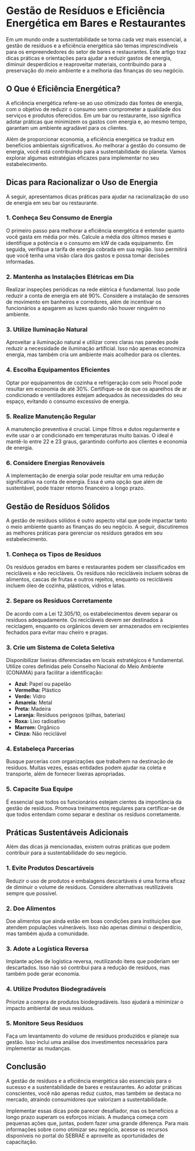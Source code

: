 Gestão de Resíduos e Eficiência Energética em Bares e Restaurantes
==================================================================

Em um mundo onde a sustentabilidade se torna cada vez mais essencial, a gestão de resíduos e a eficiência energética são temas imprescindíveis para os empreendedores do setor de bares e restaurantes. Este artigo traz dicas práticas e orientações para ajudar a reduzir gastos de energia, diminuir desperdícios e reaproveitar materiais, contribuindo para a preservação do meio ambiente e a melhoria das finanças do seu negócio.

O Que é Eficiência Energética?
------------------------------

A eficiência energética refere-se ao uso otimizado das fontes de energia, com o objetivo de reduzir o consumo sem comprometer a qualidade dos serviços e produtos oferecidos. Em um bar ou restaurante, isso significa adotar práticas que minimizem os gastos com energia e, ao mesmo tempo, garantam um ambiente agradável para os clientes.

Além de proporcionar economia, a eficiência energética se traduz em benefícios ambientais significativos. Ao melhorar a gestão do consumo de energia, você está contribuindo para a sustentabilidade do planeta. Vamos explorar algumas estratégias eficazes para implementar no seu estabelecimento.

Dicas para Racionalizar o Uso de Energia
----------------------------------------

A seguir, apresentamos dicas práticas para ajudar na racionalização do uso de energia em seu bar ou restaurante.

### 1\. Conheça Seu Consumo de Energia

O primeiro passo para melhorar a eficiência energética é entender quanto você gasta em média por mês. Calcule a média dos últimos meses e identifique a potência e o consumo em kW de cada equipamento. Em seguida, verifique a tarifa de energia cobrada em sua região. Isso permitirá que você tenha uma visão clara dos gastos e possa tomar decisões informadas.

### 2\. Mantenha as Instalações Elétricas em Dia

Realizar inspeções periódicas na rede elétrica é fundamental. Isso pode reduzir a conta de energia em até 90%. Considere a instalação de sensores de movimento em banheiros e corredores, além de incentivar os funcionários a apagarem as luzes quando não houver ninguém no ambiente.

### 3\. Utilize Iluminação Natural

Aproveitar a iluminação natural e utilizar cores claras nas paredes pode reduzir a necessidade de iluminação artificial. Isso não apenas economiza energia, mas também cria um ambiente mais acolhedor para os clientes.

### 4\. Escolha Equipamentos Eficientes

Optar por equipamentos de cozinha e refrigeração com selo Procel pode resultar em economia de até 30%. Certifique-se de que os aparelhos de ar condicionado e ventiladores estejam adequados às necessidades do seu espaço, evitando o consumo excessivo de energia.

### 5\. Realize Manutenção Regular

A manutenção preventiva é crucial. Limpe filtros e dutos regularmente e evite usar o ar condicionado em temperaturas muito baixas. O ideal é mantê-lo entre 22 e 23 graus, garantindo conforto aos clientes e economia de energia.

### 6\. Considere Energias Renováveis

A implementação de energia solar pode resultar em uma redução significativa na conta de energia. Essa é uma opção que além de sustentável, pode trazer retorno financeiro a longo prazo.

Gestão de Resíduos Sólidos
--------------------------

A gestão de resíduos sólidos é outro aspecto vital que pode impactar tanto o meio ambiente quanto as finanças do seu negócio. A seguir, discutiremos as melhores práticas para gerenciar os resíduos gerados em seu estabelecimento.

### 1\. Conheça os Tipos de Resíduos

Os resíduos gerados em bares e restaurantes podem ser classificados em recicláveis e não recicláveis. Os resíduos não recicláveis incluem sobras de alimentos, cascas de frutas e outros rejeitos, enquanto os recicláveis incluem óleo de cozinha, plásticos, vidros e latas.

### 2\. Separe os Resíduos Corretamente

De acordo com a Lei 12.305/10, os estabelecimentos devem separar os resíduos adequadamente. Os recicláveis devem ser destinados à reciclagem, enquanto os orgânicos devem ser armazenados em recipientes fechados para evitar mau cheiro e pragas.

### 3\. Crie um Sistema de Coleta Seletiva

Disponibilizar lixeiras diferenciadas em locais estratégicos é fundamental. Utilize cores definidas pelo Conselho Nacional do Meio Ambiente (CONAMA) para facilitar a identificação:

*   **Azul:** Papel ou papelão
*   **Vermelha:** Plástico
*   **Verde:** Vidro
*   **Amarela:** Metal
*   **Preta:** Madeira
*   **Laranja:** Resíduos perigosos (pilhas, baterias)
*   **Roxa:** Lixo radioativo
*   **Marrom:** Orgânico
*   **Cinza:** Não reciclável

### 4\. Estabeleça Parcerias

Busque parcerias com organizações que trabalhem na destinação de resíduos. Muitas vezes, essas entidades podem ajudar na coleta e transporte, além de fornecer lixeiras apropriadas.

### 5\. Capacite Sua Equipe

É essencial que todos os funcionários estejam cientes da importância da gestão de resíduos. Promova treinamentos regulares para certificar-se de que todos entendam como separar e destinar os resíduos corretamente.

Práticas Sustentáveis Adicionais
--------------------------------

Além das dicas já mencionadas, existem outras práticas que podem contribuir para a sustentabilidade do seu negócio.

### 1\. Evite Produtos Descartáveis

Reduzir o uso de produtos e embalagens descartáveis é uma forma eficaz de diminuir o volume de resíduos. Considere alternativas reutilizáveis sempre que possível.

### 2\. Doe Alimentos

Doe alimentos que ainda estão em boas condições para instituições que atendem populações vulneráveis. Isso não apenas diminui o desperdício, mas também ajuda a comunidade.

### 3\. Adote a Logística Reversa

Implante ações de logística reversa, reutilizando itens que poderiam ser descartados. Isso não só contribui para a redução de resíduos, mas também pode gerar economia.

### 4\. Utilize Produtos Biodegradáveis

Priorize a compra de produtos biodegradáveis. Isso ajudará a minimizar o impacto ambiental de seus resíduos.

### 5\. Monitore Seus Resíduos

Faça um levantamento do volume de resíduos produzidos e planeje sua gestão. Isso inclui uma análise dos investimentos necessários para implementar as mudanças.

Conclusão
---------

A gestão de resíduos e a eficiência energética são essenciais para o sucesso e a sustentabilidade de bares e restaurantes. Ao adotar práticas conscientes, você não apenas reduz custos, mas também se destaca no mercado, atraindo consumidores que valorizam a sustentabilidade.

Implementar essas dicas pode parecer desafiador, mas os benefícios a longo prazo superam os esforços iniciais. A mudança começa com pequenas ações que, juntas, podem fazer uma grande diferença. Para mais informações sobre como otimizar seu negócio, acesse os recursos disponíveis no portal do SEBRAE e aproveite as oportunidades de capacitação.


